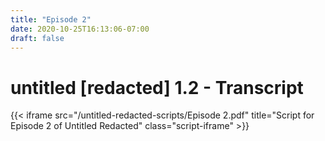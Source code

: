 ```yaml
---
title: "Episode 2"
date: 2020-10-25T16:13:06-07:00
draft: false
---
```


# untitled [redacted] 1.2 - Transcript
{{< iframe src="/untitled-redacted-scripts/Episode 2.pdf" 
    title="Script for Episode 2 of Untitled Redacted"
    class="script-iframe" >}}
